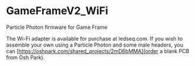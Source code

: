 # GameFrameV2_WiFi
Particle Photon firmware for Game Frame

The Wi-Fi adapter is available for purchase at ledseq.com. If you wish to assemble your own using a Particle Photon and some male headers, you can [https://oshpark.com/shared_projects/2mD6bMMA](order a blank PCB from Osh Park).
